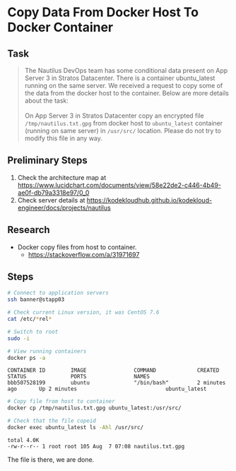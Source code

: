 # Copy Data From Docker Host To Docker Container

## Task

> The Nautilus DevOps team has some conditional data present on App Server 3 in Stratos Datacenter. There is a container ubuntu_latest running on the same server. We received a request to copy some of the data from the docker host to the container. Below are more details about the task:<br><br>On App Server 3 in Stratos Datacenter copy an encrypted file `/tmp/nautilus.txt.gpg` from docker host to `ubuntu_latest` container (running on same server) in `/usr/src/` location. Please do not try to modify this file in any way.

## Preliminary Steps

1. Check the architecture map at https://www.lucidchart.com/documents/view/58e22de2-c446-4b49-ae0f-db79a3318e97/0_0
2. Check server details at https://kodekloudhub.github.io/kodekloud-engineer/docs/projects/nautilus

## Research

* Docker copy files from host to container.
  * https://stackoverflow.com/a/31971697

## Steps

```bash
# Connect to application servers
ssh banner@stapp03

# Check current Linux version, it was CentOS 7.6
cat /etc/*rel*

# Switch to root
sudo -i

# View running containers
docker ps -a
```

```
CONTAINER ID        IMAGE               COMMAND             CREATED             STATUS              PORTS               NAMES
bbb507528199        ubuntu              "/bin/bash"         2 minutes ago       Up 2 minutes                            ubuntu_latest
```

```bash
# Copy file from host to container
docker cp /tmp/nautilus.txt.gpg ubuntu_latest:/usr/src/

# Check that the file copeid
docker exec ubuntu_latest ls -Ahl /usr/src/
```

```
total 4.0K
-rw-r--r-- 1 root root 105 Aug  7 07:08 nautilus.txt.gpg
```

The file is there, we are done.
